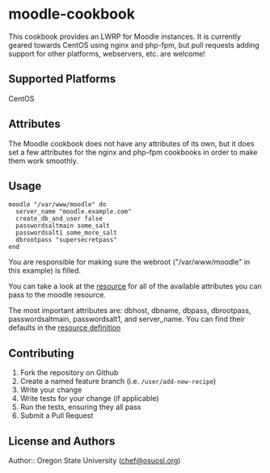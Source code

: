 # moodle-cookbook

This cookbook provides an LWRP for Moodle instances. It is currently geared
towards CentOS using nginx and php-fpm, but pull requests adding support for
other platforms, webservers, etc. are welcome!

## Supported Platforms

CentOS

## Attributes

The Moodle cookbook does not have any attributes of its own, but it does set a
few attributes for the nginx and php-fpm cookbooks in order to make them work
smoothly.

## Usage

```
moodle "/var/www/moodle" do
  server_name "moodle.example.com"
  create_db_and_user false
  passwordsaltmain some_salt
  passwordsalt1 some_more_salt
  dbrootpass "supersecretpass"
end
```

You are responsible for making sure the webroot ("/var/www/moodle" in this example)
is filled.

You can take a look at the [resource](resources/default.rb) for all of the available
attributes you can pass to the moodle resource.

The most important attributes are: dbhost, dbname, dbpass, dbrootpass,
passwordsaltmain, passwordsalt1, and server_name. You can find their defaults in
the [resource definition](resources/default.rb)

## Contributing

1. Fork the repository on Github
2. Create a named feature branch (i.e. `/user/add-new-recipe`)
3. Write your change
4. Write tests for your change (if applicable)
5. Run the tests, ensuring they all pass
6. Submit a Pull Request

## License and Authors

Author:: Oregon State University (<chef@osuosl.org>)
